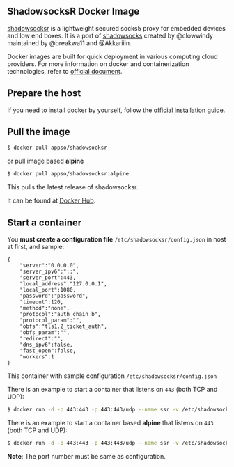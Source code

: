 ## ShadowsocksR Docker Image

[shadowsocksr][1] is a lightweight secured socks5 proxy for embedded devices and low end boxes.
It is a port of [shadowsocks][2] created by @clowwindy maintained by @breakwa11 and @Akkariiin.

Docker images are built for quick deployment in various computing cloud providers.
For more information on docker and containerization technologies, refer to [official document][3].

## Prepare the host

If you need to install docker by yourself, follow the [official installation guide][4].

## Pull the image

```bash
$ docker pull appso/shadowsocksr
```

or pull image based **alpine**

```bash
$ docker pull appso/shadowsocksr:alpine
```


This pulls the latest release of shadowsocksr.

It can be found at [Docker Hub][5].

## Start a container

You **must create a configuration file**  `/etc/shadowsocksr/config.json` in host at first, and sample:

```
{
    "server":"0.0.0.0",
    "server_ipv6":"::",
    "server_port":443,
    "local_address":"127.0.0.1",
    "local_port":1080,
    "password":"password",
    "timeout":120,
    "method":"none",
    "protocol":"auth_chain_b",
    "protocol_param":"",
    "obfs":"tls1.2_ticket_auth",
    "obfs_param":"",
    "redirect":"",
    "dns_ipv6":false,
    "fast_open":false,
    "workers":1
}
```

This container with sample configuration `/etc/shadowsocksr/config.json`

There is an example to start a container that listens on `443` (both TCP and UDP):

```bash
$ docker run -d -p 443:443 -p 443:443/udp --name ssr -v /etc/shadowsocksr:/etc/shadowsocksr appso/shadowsocksr
```

There is an example to start a container based **alpine** that listens on `443` (both TCP and UDP):

```bash
$ docker run -d -p 443:443 -p 443:443/udp --name ssr -v /etc/shadowsocksr:/etc/shadowsocksr appso/shadowsocksr:alpine
```

**Note**: The port number must be same as configuration.

[1]: https://github.com/AppSo/shadowsocksr
[2]: https://shadowsocks.org/en/index.html
[3]: https://docs.docker.com/
[4]: https://docs.docker.com/install/
[5]: https://hub.docker.com/r/appso/shadowsocksr/

